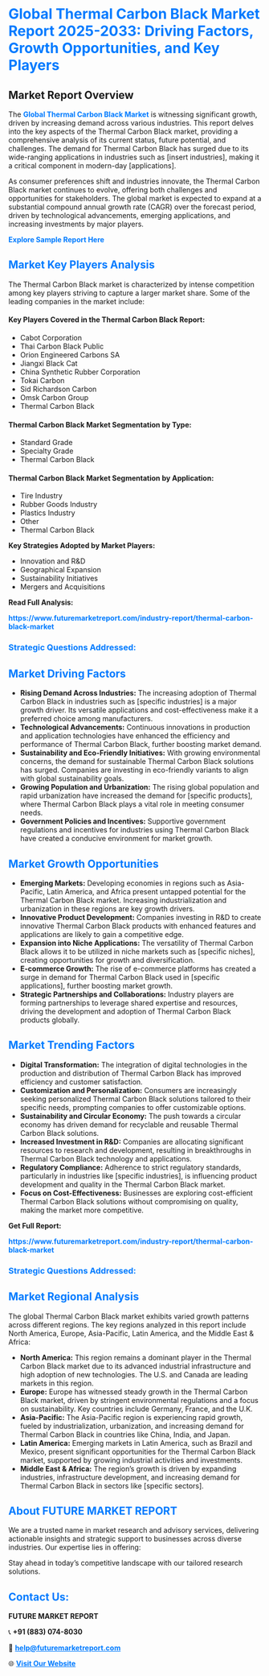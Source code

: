 <h1 style="color: #007BFF;">Global Thermal Carbon Black Market Report 2025-2033: Driving Factors, Growth Opportunities, and Key Players</h1>

<section id="overview">
<h2>Market Report Overview</h2>
<p>The <a href="https://www.futuremarketreport.com/industry-report/thermal-carbon-black-market" style="color: #007BFF; text-decoration: none;"><strong>Global Thermal Carbon Black Market</strong></a> is witnessing significant growth, driven by increasing demand across various industries. This report delves into the key aspects of the Thermal Carbon Black market, providing a comprehensive analysis of its current status, future potential, and challenges. The demand for Thermal Carbon Black has surged due to its wide-ranging applications in industries such as [insert industries], making it a critical component in modern-day [applications].</p>
<p>As consumer preferences shift and industries innovate, the Thermal Carbon Black market continues to evolve, offering both challenges and opportunities for stakeholders. The global market is expected to expand at a substantial compound annual growth rate (CAGR) over the forecast period, driven by technological advancements, emerging applications, and increasing investments by major players.</p>
</section>

<section id="overview">
<p><a href="https://www.futuremarketreport.com/request-sample/reportId=99202" style="color: #007BFF; text-decoration: none;"><strong>Explore Sample Report Here</strong></a></p>
</section>

<section id="key-players">
<h2 style="color: #007BFF;">Market Key Players Analysis</h2>
<p>The Thermal Carbon Black market is characterized by intense competition among key players striving to capture a larger market share. Some of the leading companies in the market include:</p>
<h4>Key Players Covered in the Thermal Carbon Black Report:</h4>
<ul><li>Cabot Corporation</li><li>Thai Carbon Black Public</li><li>Orion Engineered Carbons SA</li><li>Jiangxi Black Cat</li><li>China Synthetic Rubber Corporation</li><li>Tokai Carbon</li><li>Sid Richardson Carbon</li><li>Omsk Carbon Group</li><li>Thermal Carbon Black</li></ul>
<h4>Thermal Carbon Black Market Segmentation by Type:</h4>
<ul><li>Standard Grade</li><li>Specialty Grade</li><li>Thermal Carbon Black</li></ul>

<h4>Thermal Carbon Black Market Segmentation by Application:</h4>
<ul><li>Tire Industry</li><li>Rubber Goods Industry</li><li>Plastics Industry</li><li>Other</li><li>Thermal Carbon Black</li></ul>
<p><strong>Key Strategies Adopted by Market Players:</strong></p>
<ul>
<li>Innovation and R&D</li>
<li>Geographical Expansion</li>
<li>Sustainability Initiatives</li>
<li>Mergers and Acquisitions</li>
</ul>
</section>

<section>
<p><strong>Read Full Analysis: </strong></p><a href="https://www.futuremarketreport.com/industry-report/thermal-carbon-black-market" style="color: #007BFF; text-decoration: none;"><strong>https://www.futuremarketreport.com/industry-report/thermal-carbon-black-market</strong></a>
<h3 style="color: #007BFF;">Strategic Questions Addressed:</h3>
</section>

<section id="driving-factors">
<h2 style="color: #007BFF;">Market Driving Factors</h2>
<ul>
<li><strong>Rising Demand Across Industries:</strong> The increasing adoption of Thermal Carbon Black in industries such as [specific industries] is a major growth driver. Its versatile applications and cost-effectiveness make it a preferred choice among manufacturers.</li>
<li><strong>Technological Advancements:</strong> Continuous innovations in production and application technologies have enhanced the efficiency and performance of Thermal Carbon Black, further boosting market demand.</li>
<li><strong>Sustainability and Eco-Friendly Initiatives:</strong> With growing environmental concerns, the demand for sustainable Thermal Carbon Black solutions has surged. Companies are investing in eco-friendly variants to align with global sustainability goals.</li>
<li><strong>Growing Population and Urbanization:</strong> The rising global population and rapid urbanization have increased the demand for [specific products], where Thermal Carbon Black plays a vital role in meeting consumer needs.</li>
<li><strong>Government Policies and Incentives:</strong> Supportive government regulations and incentives for industries using Thermal Carbon Black have created a conducive environment for market growth.</li>
</ul>
</section>

<section id="growth-opportunities">
<h2 style="color: #007BFF;">Market Growth Opportunities</h2>
<ul>
<li><strong>Emerging Markets:</strong> Developing economies in regions such as Asia-Pacific, Latin America, and Africa present untapped potential for the Thermal Carbon Black market. Increasing industrialization and urbanization in these regions are key growth drivers.</li>
<li><strong>Innovative Product Development:</strong> Companies investing in R&D to create innovative Thermal Carbon Black products with enhanced features and applications are likely to gain a competitive edge.</li>
<li><strong>Expansion into Niche Applications:</strong> The versatility of Thermal Carbon Black allows it to be utilized in niche markets such as [specific niches], creating opportunities for growth and diversification.</li>
<li><strong>E-commerce Growth:</strong> The rise of e-commerce platforms has created a surge in demand for Thermal Carbon Black used in [specific applications], further boosting market growth.</li>
<li><strong>Strategic Partnerships and Collaborations:</strong> Industry players are forming partnerships to leverage shared expertise and resources, driving the development and adoption of Thermal Carbon Black products globally.</li>
</ul>
</section>

<section id="trending-factors">
<h2 style="color: #007BFF;">Market Trending Factors</h2>
<ul>
<li><strong>Digital Transformation:</strong> The integration of digital technologies in the production and distribution of Thermal Carbon Black has improved efficiency and customer satisfaction.</li>
<li><strong>Customization and Personalization:</strong> Consumers are increasingly seeking personalized Thermal Carbon Black solutions tailored to their specific needs, prompting companies to offer customizable options.</li>
<li><strong>Sustainability and Circular Economy:</strong> The push towards a circular economy has driven demand for recyclable and reusable Thermal Carbon Black solutions.</li>
<li><strong>Increased Investment in R&D:</strong> Companies are allocating significant resources to research and development, resulting in breakthroughs in Thermal Carbon Black technology and applications.</li>
<li><strong>Regulatory Compliance:</strong> Adherence to strict regulatory standards, particularly in industries like [specific industries], is influencing product development and quality in the Thermal Carbon Black market.</li>
<li><strong>Focus on Cost-Effectiveness:</strong> Businesses are exploring cost-efficient Thermal Carbon Black solutions without compromising on quality, making the market more competitive.</li>
</ul>
</section>

<section>
<p><strong>Get Full Report: </strong></p><a href="https://www.futuremarketreport.com/industry-report/thermal-carbon-black-market" style="color: #007BFF; text-decoration: none;"><strong>https://www.futuremarketreport.com/industry-report/thermal-carbon-black-market</strong></a>
<h3 style="color: #007BFF;">Strategic Questions Addressed:</h3>
</section>


<section id="regional-analysis">
<h2 style="color: #007BFF;">Market Regional Analysis</h2>
<p>The global Thermal Carbon Black market exhibits varied growth patterns across different regions. The key regions analyzed in this report include North America, Europe, Asia-Pacific, Latin America, and the Middle East & Africa:</p>
<ul>
<li><strong>North America:</strong> This region remains a dominant player in the Thermal Carbon Black market due to its advanced industrial infrastructure and high adoption of new technologies. The U.S. and Canada are leading markets in this region.</li>
<li><strong>Europe:</strong> Europe has witnessed steady growth in the Thermal Carbon Black market, driven by stringent environmental regulations and a focus on sustainability. Key countries include Germany, France, and the U.K.</li>
<li><strong>Asia-Pacific:</strong> The Asia-Pacific region is experiencing rapid growth, fueled by industrialization, urbanization, and increasing demand for Thermal Carbon Black in countries like China, India, and Japan.</li>
<li><strong>Latin America:</strong> Emerging markets in Latin America, such as Brazil and Mexico, present significant opportunities for the Thermal Carbon Black market, supported by growing industrial activities and investments.</li>
<li><strong>Middle East & Africa:</strong> The region’s growth is driven by expanding industries, infrastructure development, and increasing demand for Thermal Carbon Black in sectors like [specific sectors].</li>
</ul>
</section>

<footer>
<h2 style="color: #007BFF;">About FUTURE MARKET REPORT</h2>
<p>We are a trusted name in market research and advisory services, delivering actionable insights and strategic support to businesses across diverse industries. Our expertise lies in offering:</p>

<p>Stay ahead in today’s competitive landscape with our tailored research solutions.</p>

<h2 style="color: #007BFF;">Contact Us:</h2>
<p><strong>FUTURE MARKET REPORT</strong></p>
<p>📞 <strong>+91 (883) 074-8030</strong></p>
<p>📧 <strong><a href="mailto:help@futuremarketreport.com" style="color: #007BFF;">help@futuremarketreport.com</a></strong></p>
<p>🌐 <strong><a href="https://www.futuremarketreport.com/" style="color: #007BFF;">Visit Our Website</a></strong></p>
</footer>